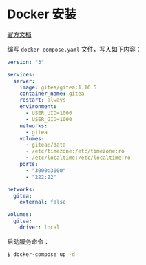 # Docker 安装

[官方文档](https://docs.gitea.io/zh-cn/install-with-docker)

编写 `docker-compose.yaml` 文件，写入如下内容：

```yaml
version: "3"

services:
  server:
    image: gitea/gitea:1.16.5
    container_name: gitea
    restart: always
    environment:
      - USER_UID=1000
      - USER_GID=1000
    networks:
      - gitea
    volumes:
      - gitea:/data
      - /etc/timezone:/etc/timezone:ro
      - /etc/localtime:/etc/localtime:ro
    ports:
      - "3000:3000"
      - "222:22"

networks:
  gitea:
    external: false

volumes:
  gitea:
    driver: local
```

启动服务命令：

```bash
$ docker-compose up -d
```
